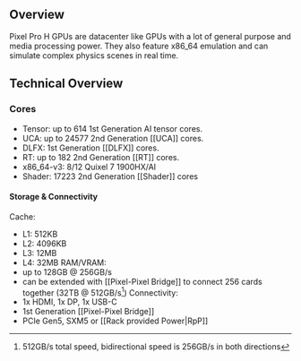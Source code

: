 ## Overview
Pixel Pro H GPUs are datacenter like GPUs with a lot of general purpose and media processing power. They also feature x86_64 emulation and can simulate complex physics scenes in real time.

## Technical Overview
### Cores
- Tensor: up to 614 1st Generation AI tensor cores.
- UCA: up to 24577 2nd Generation [[UCA]] cores.
- DLFX: 1st Generation [[DLFX]] cores.
- RT: up to 182 2nd Generation [[RT]] cores.
- x86_64-v3: 8/12 Quixel 7 1900HX/AI
- Shader: 17223 2nd Generation [[Shader]] cores
#### Storage & Connectivity
Cache:
- L1: 512KB
- L2: 4096KB
- L3: 12MB
- L4: 32MB
RAM/VRAM:
- up to 128GB @ 256GB/s
- can be extended with [[Pixel-Pixel Bridge]] to connect 256 cards together (32TB @ 512GB/s[^1])
Connectivity:
- 1x HDMI, 1x DP, 1x USB-C
- 1st Generation [[Pixel-Pixel Bridge]]
- PCIe Gen5, SXM5 or [[Rack provided Power|RpP]]

[^1]: 512GB/s total speed, bidirectional speed is 256GB/s in both directions